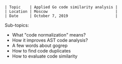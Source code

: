 ```
| Topic    | Applied Go code similarity analysis |
| Location | Moscow                              |
| Date     | October 7, 2019                     |
```

Sub-topics:

- What "code normalization" means?
- How it improves AST code analysis?
- A few words about gogrep
- How to find code duplicates
- How to evaluate code similarity
